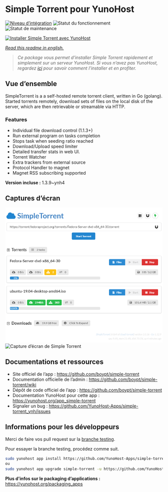 <!--
N.B.: This README was automatically generated by https://github.com/YunoHost/apps/tree/master/tools/README-generator
It shall NOT be edited by hand.
-->

# Simple Torrent pour YunoHost

[![Niveau d’intégration](https://dash.yunohost.org/integration/simple-torrent.svg)](https://dash.yunohost.org/appci/app/simple-torrent) ![Statut du fonctionnement](https://ci-apps.yunohost.org/ci/badges/simple-torrent.status.svg) ![Statut de maintenance](https://ci-apps.yunohost.org/ci/badges/simple-torrent.maintain.svg)

[![Installer Simple Torrent avec YunoHost](https://install-app.yunohost.org/install-with-yunohost.svg)](https://install-app.yunohost.org/?app=simple-torrent)

*[Read this readme in english.](./README.md)*

> *Ce package vous permet d’installer Simple Torrent rapidement et simplement sur un serveur YunoHost.
Si vous n’avez pas YunoHost, regardez [ici](https://yunohost.org/#/install) pour savoir comment l’installer et en profiter.*

## Vue d’ensemble

SimpleTorrent is a a self-hosted remote torrent client, written in Go (golang). Started torrents remotely, download sets of files on the local disk of the server, which are then retrievable or streamable via HTTP.

### Features

- Individual file download control (1.1.3+)
- Run external program on tasks completion
- Stops task when seeding ratio reached
- Download/Upload speed limiter
- Detailed transfer stats in web UI.
- Torrent Watcher
- Extra trackers from external source
- Protocol Handler to magnet
- Magnet RSS subscribing supported


**Version incluse :** 1.3.9~ynh4

## Captures d’écran

![Capture d’écran de Simple Torrent](./doc/screenshots/64239393-bdbb6480-cf32-11e9-9269-d8d10e7c0dc7.png)
![Capture d’écran de Simple Torrent](./doc/screenshots/.DS_Store)

## Documentations et ressources

* Site officiel de l’app : <https://github.com/boypt/simple-torrent>
* Documentation officielle de l’admin : <https://github.com/boypt/simple-torrent/wiki>
* Dépôt de code officiel de l’app : <https://github.com/boypt/simple-torrent>
* Documentation YunoHost pour cette app : <https://yunohost.org/app_simple-torrent>
* Signaler un bug : <https://github.com/YunoHost-Apps/simple-torrent_ynh/issues>

## Informations pour les développeurs

Merci de faire vos pull request sur la [branche testing](https://github.com/YunoHost-Apps/simple-torrent_ynh/tree/testing).

Pour essayer la branche testing, procédez comme suit.

``` bash
sudo yunohost app install https://github.com/YunoHost-Apps/simple-torrent_ynh/tree/testing --debug
ou
sudo yunohost app upgrade simple-torrent -u https://github.com/YunoHost-Apps/simple-torrent_ynh/tree/testing --debug
```

**Plus d’infos sur le packaging d’applications :** <https://yunohost.org/packaging_apps>